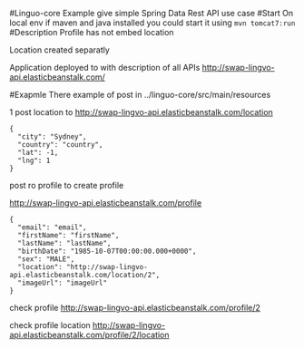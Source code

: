 #Linguo-core
Example give simple Spring Data Rest API use case
#Start
On local env if maven and java installed you could start it using
``` mvn tomcat7:run  ```
#Description
Profile has not embed location

Location created separatly

Application deployed to with description of all APIs http://swap-lingvo-api.elasticbeanstalk.com/

#Exapmle
There example of post in ../linguo-core/src/main/resources

1 post location to
http://swap-lingvo-api.elasticbeanstalk.com/location

```
{
  "city": "Sydney",
  "country": "country",
  "lat": -1,
  "lng": 1
}
```

post ro profile to create profile

http://swap-lingvo-api.elasticbeanstalk.com/profile

```
{
  "email": "email",
  "firstName": "firstName",
  "lastName": "lastName",
  "birthDate": "1985-10-07T00:00:00.000+0000",
  "sex": "MALE",
  "location": "http://swap-lingvo-api.elasticbeanstalk.com/location/2",
  "imageUrl": "imageUrl"
}
```

check profile
http://swap-lingvo-api.elasticbeanstalk.com/profile/2

check profile location
http://swap-lingvo-api.elasticbeanstalk.com/profile/2/location
